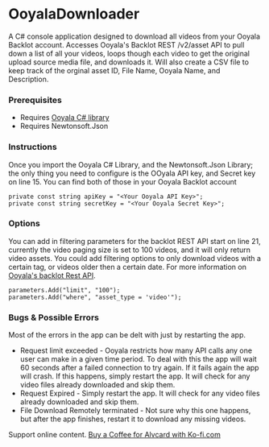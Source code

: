 # OoyalaDownloader
A C# console application designed to download all videos from your Ooyala Backlot account. Accesses Ooyala's Backlot REST /v2/asset API to pull down a list of all your videos, loops though each video to get the original upload source media file, and downloads it. Will also create a CSV file to keep track of the orginal asset ID, File Name, Ooyala Name, and Description.

### Prerequisites
* Requires [Ooyala C# library](https://github.com/ooyala/csharp-v2-sdk)
* Requires Newtonsoft.Json

### Instructions
Once you import the Ooyala C# Library, and the Newtonsoft.Json Library; the only thing you need to configure is the OOyala API key, and Secret key on line 15. You can find both of those in your Ooyala Backlot account
```
private const string apiKey = "<Your Ooyala API Key>";
private const string secretKey = "<Your Ooyala Secret Key>";
```

### Options
You can add in filtering parameters for the backlot REST API start on line 21, currently the video paging size is set to 100 videos, and it will only return video assets. You could add filtering options to only download videos with a certain tag, or videos older then a certain date. For more information on [Ooyala's backlot Rest API](http://help.ooyala.com/video-platform/api/assets.html).
```
parameters.Add("limit", "100");
parameters.Add("where", "asset_type = 'video'");
```

### Bugs & Possible Errors
Most of the errors in the app can be delt with just by restarting the app.
* Request limit exceeded - Ooyala restricts how many API calls any one user can make in a given time period. To deal with this the app will wait 60 seconds after a failed connection to try again. If it fails again the app will crash. If this happens, simply restart the app. It will check for any video files already downloaded and skip them.
* Request Expired - Simply restart the app. It will check for any video files already downloaded and skip them.
* File Download Remotely terminated - Not sure why this one happens, but after the app finishes, restart it to download any missing videos.

Support online content. [Buy a Coffee for Alvcard with Ko-fi.com](https://ko-fi.com/G2G65JKY)
